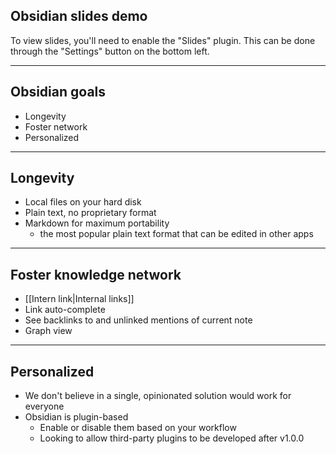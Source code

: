 ## Obsidian slides demo

To view slides, you'll need to enable the "Slides" plugin.
This can be done through the "Settings" button on the bottom left.

---

## Obsidian goals

- Longevity
- Foster network
- Personalized

---

## Longevity

- Local files on your hard disk
- Plain text, no proprietary format
- Markdown for maximum portability
  - the most popular plain text format that can be edited in other apps

---

## Foster knowledge network

- [[Intern link|Internal links]]
- Link auto-complete
- See backlinks to and unlinked mentions of current note
- Graph view

---

## Personalized

- We don't believe in a single, opinionated solution would work for everyone
- Obsidian is plugin-based
    - Enable or disable them based on your workflow
    - Looking to allow third-party plugins to be developed after v1.0.0
